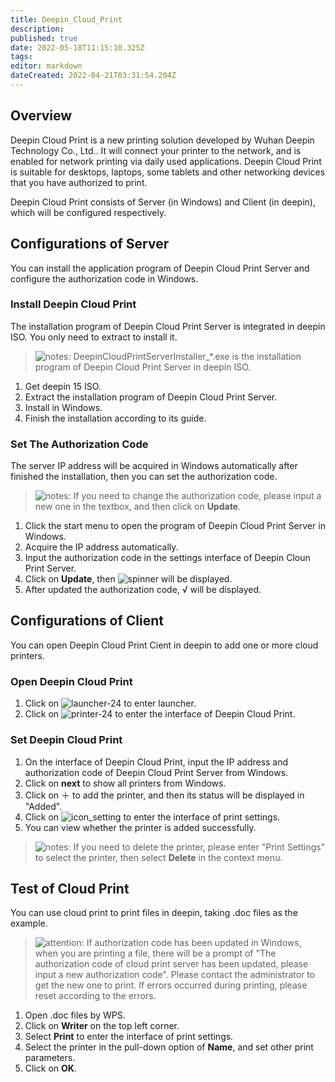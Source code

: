 ```yaml
---
title: Deepin_Cloud_Print
description: 
published: true
date: 2022-05-18T11:15:10.325Z
tags: 
editor: markdown
dateCreated: 2022-04-21T03:31:54.204Z
---
```


## Overview

Deepin Cloud Print is a new printing solution developed by Wuhan Deepin Technology Co., Ltd.. It will connect your printer to the network, and is enabled for network printing via daily used applications. Deepin Cloud Print is suitable for desktops, laptops, some tablets and other networking devices that you have authorized to print.

Deepin Cloud Print consists of Server (in Windows) and Client (in deepin), which will be configured respectively.

## Configurations of Server

You can install the application program of Deepin Cloud Print Server and configure the authorization code in Windows.

### Install Deepin Cloud Print

The installation program of Deepin Cloud Print Server is integrated in deepin ISO. You only need to extract to install it.

> ![notes](/images/5/51/Notes.png): DeepinCloudPrintServerInstaller_*.exe is the installation program of Deepin Cloud Print Server in deepin ISO.

1. Get deepin 15 ISO.
2. Extract the installation program of Deepin Cloud Print Server.
3. Install in Windows.
4. Finish the installation according to its guide.

### Set The Authorization Code

The server IP address will be acquired in Windows automatically after finished the installation, then you can set the authorization code.

> ![notes](/images/5/51/Notes.png): If you need to change the authorization code, please input a new one in the textbox, and then click on **Update**.

1. Click the start menu to open the program of Deepin Cloud Print Server in Windows.
2. Acquire the IP address automatically.
3. Input the authorization code in the settings interface of Deepin Cloun Print Server.
4. Click on **Update**, then ![spinner](icon/icon_spinner.png) will be displayed.
5. After updated the authorization code, √ will be displayed.

## Configurations of Client

You can open Deepin Cloud Print Cient in deepin to add one or more cloud printers.

### Open Deepin Cloud Print

1. Click on ![launcher-24](/images/1/18/Launcher_icon.png) to enter launcher.
2. Click on ![printer-24](/images/d/dd/Printer-24.png) to enter the interface of Deepin Cloud Print.

### Set Deepin Cloud Print

1. On the interface of Deepin Cloud Print, input the IP address and authorization code of Deepin Cloud Print Server from Windows.
2. Click on **next** to show all printers from Windows.
3. Click on ＋ to add the printer, and then its status will be displayed in "Added".
4. Click on ![icon_setting](/images/1/1c/Icon_setting.png) to enter the interface of print settings.
5. You can view whether the printer is added successfully.

> ![notes](/images/5/51/Notes.png): If you need to delete the printer, please enter "Print Settings" to select the printer, then select **Delete** in the context menu.

## Test of Cloud Print

You can use cloud print to print files in deepin, taking .doc files as the example.

> ![attention](/images/c/c7/Attention.png): If authorization code has been updated in Windows, when you are printing a file, there will be a prompt of "The authorization code of cloud print server has been updated, please input a new authorization code". Please contact the administrator to get the new one to print. If errors occurred during printing, please reset according to the errors.

1. Open .doc files by WPS.
2. Click on **Writer** on the top left corner.
3. Select **Print** to enter the interface of print settings.
4. Select the printer in the pull-down option of **Name**, and set other print parameters.
5. Click on **OK**.
